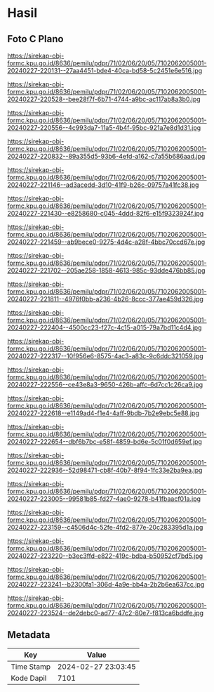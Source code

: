 # Hasil

## Foto C Plano

https://sirekap-obj-formc.kpu.go.id/8636/pemilu/pdpr/71/02/06/20/05/7102062005001-20240227-220131--27aa4451-bde4-40ca-bd58-5c2451e6e516.jpg

https://sirekap-obj-formc.kpu.go.id/8636/pemilu/pdpr/71/02/06/20/05/7102062005001-20240227-220528--bee28f7f-6b71-4744-a9bc-ac117ab8a3b0.jpg

https://sirekap-obj-formc.kpu.go.id/8636/pemilu/pdpr/71/02/06/20/05/7102062005001-20240227-220556--4c993da7-11a5-4b4f-95bc-921a7e8d1d31.jpg

https://sirekap-obj-formc.kpu.go.id/8636/pemilu/pdpr/71/02/06/20/05/7102062005001-20240227-220832--89a355d5-93b6-4efd-a162-c7a55b686aad.jpg

https://sirekap-obj-formc.kpu.go.id/8636/pemilu/pdpr/71/02/06/20/05/7102062005001-20240227-221146--ad3acedd-3d10-41f9-b26c-09757a41fc38.jpg

https://sirekap-obj-formc.kpu.go.id/8636/pemilu/pdpr/71/02/06/20/05/7102062005001-20240227-221430--e8258680-c045-4ddd-82f6-e15f9323924f.jpg

https://sirekap-obj-formc.kpu.go.id/8636/pemilu/pdpr/71/02/06/20/05/7102062005001-20240227-221459--ab9bece0-9275-4d4c-a28f-4bbc70ccd67e.jpg

https://sirekap-obj-formc.kpu.go.id/8636/pemilu/pdpr/71/02/06/20/05/7102062005001-20240227-221702--205ae258-1858-4613-985c-93dde476bb85.jpg

https://sirekap-obj-formc.kpu.go.id/8636/pemilu/pdpr/71/02/06/20/05/7102062005001-20240227-221811--4976f0bb-a236-4b26-8ccc-377ae459d326.jpg

https://sirekap-obj-formc.kpu.go.id/8636/pemilu/pdpr/71/02/06/20/05/7102062005001-20240227-222404--4500cc23-f27c-4c15-a015-79a7bd11c4d4.jpg

https://sirekap-obj-formc.kpu.go.id/8636/pemilu/pdpr/71/02/06/20/05/7102062005001-20240227-222317--10f956e6-8575-4ac3-a83c-9c6ddc321059.jpg

https://sirekap-obj-formc.kpu.go.id/8636/pemilu/pdpr/71/02/06/20/05/7102062005001-20240227-222556--ce43e8a3-9650-426b-affc-6d7cc1c26ca9.jpg

https://sirekap-obj-formc.kpu.go.id/8636/pemilu/pdpr/71/02/06/20/05/7102062005001-20240227-222618--e1149ad4-f1e4-4aff-9bdb-7b2e9ebc5e88.jpg

https://sirekap-obj-formc.kpu.go.id/8636/pemilu/pdpr/71/02/06/20/05/7102062005001-20240227-222654--dbf6b7bc-e58f-4859-bd6e-5c01f0d659ef.jpg

https://sirekap-obj-formc.kpu.go.id/8636/pemilu/pdpr/71/02/06/20/05/7102062005001-20240227-222936--52d98471-cb8f-40b7-8f94-1fc33e2ba9ea.jpg

https://sirekap-obj-formc.kpu.go.id/8636/pemilu/pdpr/71/02/06/20/05/7102062005001-20240227-223005--99581b85-fd27-4ae0-9278-b41fbaacf01a.jpg

https://sirekap-obj-formc.kpu.go.id/8636/pemilu/pdpr/71/02/06/20/05/7102062005001-20240227-223159--c4506d4c-52fe-4fd2-877e-20c283395d1a.jpg

https://sirekap-obj-formc.kpu.go.id/8636/pemilu/pdpr/71/02/06/20/05/7102062005001-20240227-223220--b3ec3ffd-e822-419c-bdba-b50952cf7bd5.jpg

https://sirekap-obj-formc.kpu.go.id/8636/pemilu/pdpr/71/02/06/20/05/7102062005001-20240227-223241--b2300fa1-306d-4a9e-bb4a-2b2b6ea637cc.jpg

https://sirekap-obj-formc.kpu.go.id/8636/pemilu/pdpr/71/02/06/20/05/7102062005001-20240227-223524--de2debc0-ad77-47c2-80e7-f813ca6bddfe.jpg


## Metadata

| Key        | Value               |
| ---------- | ------------------- |
| Time Stamp | 2024-02-27 23:03:45 |
| Kode Dapil | 7101                |



